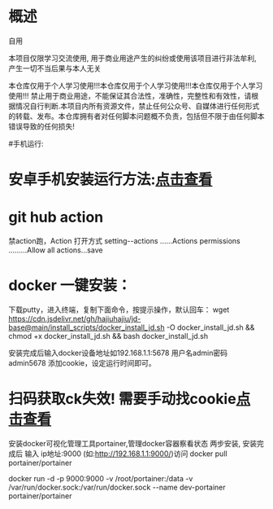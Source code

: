 # 概述
自用

本项目仅限学习交流使用, 用于商业用途产生的纠纷或使用该项目进行非法牟利, 产生一切不当后果与本人无关

本仓库仅用于个人学习使用!!!本仓库仅用于个人学习使用!!!本仓库仅用于个人学习使用!!!
禁止用于商业用途，不能保证其合法性，准确性，完整性和有效性，请根据情况自行判断.本项目内所有资源文件，禁止任何公众号、自媒体进行任何形式的转载、发布。本仓库拥有者对任何脚本问题概不负责，包括但不限于由任何脚本错误导致的任何损失!

#手机运行:
# 安卓手机安装运行方法:[点击查看](https://github.com/hajiuhajiu/jdsign1112/blob/master/icon/Termux.md)

# git hub action
禁action跑，Action 打开方式 setting--actions ......Actions permissions
.........Allow all actions...save 

# docker 一键安装：
下载putty，进入终端，复制下面命令，按提示操作，默认回车：
wget https://cdn.jsdelivr.net/gh/hajiuhajiu/jd-base@main/install_scripts/docker_install_jd.sh -O docker_install_jd.sh && chmod +x docker_install_jd.sh && bash docker_install_jd.sh

安装完成后输入docker设备地址如192.168.1.1:5678 用户名admin密码admin5678 添加cookie，设定运行时间即可。

# 扫码获取ck失效! 需要手动找cookie[点击查看](https://github.com/hajiuhajiu/scripts/blob/master/icon/GetJdCookie.md)  

安装docker可视化管理工具portainer,管理docker容器察看状态 
两步安装, 安装完成后 输入 ip地址:9000 (如:http://192.168.1.1:9000/)访问
docker pull portainer/portainer

docker run -d -p 9000:9000 -v /root/portainer:/data -v /var/run/docker.sock:/var/run/docker.sock --name dev-portainer portainer/portainer
